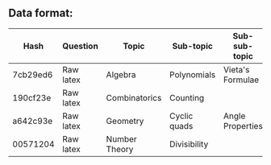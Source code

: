 ## Data format:

| Hash     | Question  | Topic         | Sub-topic    | Sub-sub-topic    | Difficulty | Image (Array)   | Solution  | Solution image (Array) | Source name | Source year |
| -------- | --------- | ------------- | ------------ | ---------------- | ---------- | --------------- | --------- | ---------------------- | ----------- | ----------- |
| 7cb29ed6 | Raw latex | Algebra       | Polynomials  | Vieta's Formulae | Junior (A) |                 | Raw latex |                        | SMO(J)      | 2015        |
| 190cf23e | Raw latex | Combinatorics | Counting     |                  | Junior (B) |                 | Raw latex | 190cf23e-s1.png        | SMO(J)      | 2015        |
| a642c93e | Raw latex | Geometry      | Cyclic quads | Angle Properties | Senior     | a642c93e-q1.png | Raw latex | a642c93e-s1.png        | AIME        | 1997        |
| 00571204 | Raw latex | Number Theory | Divisibility |                  | Junior (A) |                 | Raw latex |                        | AMC 10A     | 2018        |

